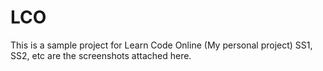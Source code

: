 # LCO
This is a sample project for Learn Code Online (My personal project)
SS1, SS2, etc are the screenshots attached here.
